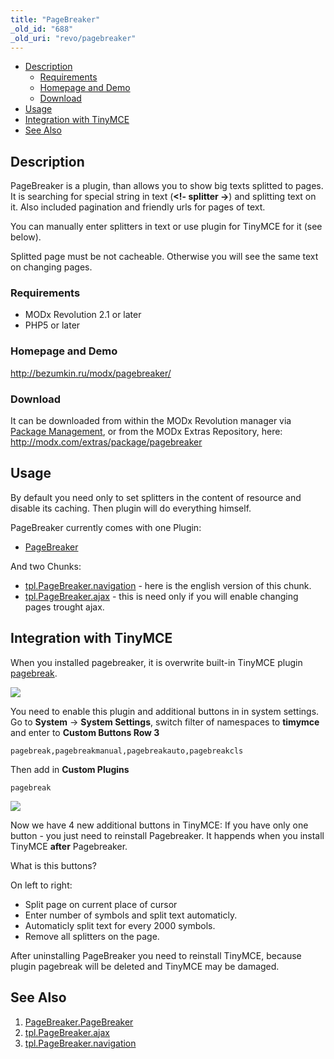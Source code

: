 ```yaml
---
title: "PageBreaker"
_old_id: "688"
_old_uri: "revo/pagebreaker"
---
```


- [Description](#PageBreaker-Description)
  - [Requirements](#PageBreaker-Requirements)
  - [Homepage and Demo](#PageBreaker-HomepageandDemo)
  - [Download](#PageBreaker-Download)
- [Usage](#PageBreaker-Usage)
- [Integration with TinyMCE](#PageBreaker-IntegrationwithTinyMCE)
- [See Also](#PageBreaker-SeeAlso)



## Description

PageBreaker is a plugin, than allows you to show big texts splitted to pages. 
It is searching for special string in text (**<!- splitter ->**) and splitting text on it. Also included pagination and friendly urls for pages of text.

You can manually enter splitters in text or use plugin for TinyMCE for it (see below).

Splitted page must be not cacheable. Otherwise you will see the same text on changing pages.

### Requirements

- MODx Revolution 2.1 or later
- PHP5 or later

### Homepage and Demo

<http://bezumkin.ru/modx/pagebreaker/>

### Download

It can be downloaded from within the MODx Revolution manager via [Package Management](developing-in-modx/advanced-development/package-management "Package Management"), or from the MODx Extras Repository, here: <http://modx.com/extras/package/pagebreaker>

## Usage

By default you need only to set splitters in the content of resource and disable its caching. Then plugin will do everything himself.

PageBreaker currently comes with one Plugin:

- [PageBreaker](/extras/pagebreaker/pagebreaker.pagebreaker "PageBreaker.PageBreaker")

And two Chunks:

- [tpl.PageBreaker.navigation](/extras/pagebreaker/tpl.pagebreaker.navigation "tpl.PageBreaker.navigation") - here is the english version of this chunk.
- [tpl.PageBreaker.ajax](/extras/pagebreaker/tpl.pagebreaker.ajax "tpl.PageBreaker.ajax") - this is need only if you will enable changing pages trought ajax.

## Integration with TinyMCE

When you installed pagebreaker, it is overwrite built-in TinyMCE plugin [pagebreak](http://www.tinymce.com/wiki.php/Plugin:pagebreak).

[![](/download/thumbnails/39355041/pagebreaker_1.png)](/download/attachments/39355041/pagebreaker_1.png)

You need to enable this plugin and additional buttons in in system settings. 
Go to **System** -> **System Settings**, switch filter of namespaces to **timymce** and enter to **Custom Buttons Row 3**

```
pagebreak,pagebreakmanual,pagebreakauto,pagebreakcls
```

Then add in **Custom Plugins**

```
pagebreak
```

 [![](/download/thumbnails/39355041/pagebreaker_2.png)](/download/attachments/39355041/pagebreaker_2.png)

Now we have 4 new additional buttons in TinyMCE: 
If you have only one button - you just need to reinstall Pagebreaker. It happends when you install TinyMCE **after** Pagebreaker.

What is this buttons?

On left to right:

- Split page on current place of cursor
- Enter number of symbols and split text automaticly.
- Automaticly split text for every 2000 symbols.
- Remove all splitters on the page.

After uninstalling PageBreaker you need to reinstall TinyMCE, because plugin pagebreak will be deleted and TinyMCE may be damaged.

## See Also

1. [PageBreaker.PageBreaker](/extras/pagebreaker/pagebreaker.pagebreaker)
2. [tpl.PageBreaker.ajax](/extras/pagebreaker/tpl.pagebreaker.ajax)
3. [tpl.PageBreaker.navigation](/extras/pagebreaker/tpl.pagebreaker.navigation)